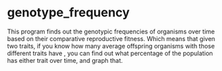 # genotype_frequency
This program finds out the genotypic frequencies of organisms over time based on their comparative reproductive fitness. Which means that given two traits, if you know how many average offspring organisms with those different traits have , you can find out what percentage of the population has either trait over time, and graph that.
